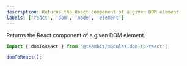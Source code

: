 ```yaml
---
description: Returns the React component of a given DOM element.
labels: ['react', 'dom', 'node', 'element']
---
```


Returns the React component of a given DOM element.

```ts
import { domToReact } from '@teambit/modules.dom-to-react';

domToReact();
```
